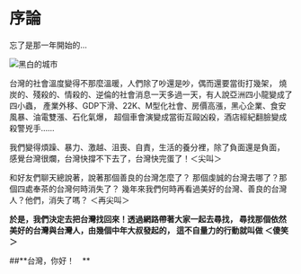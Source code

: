 # 序論


忘了是那一年開始的...

![黑白的城市](http://i.imgur.com/dK4H30F.jpg)

台灣的社會溫度變得不那麼溫暖，人們除了吵還是吵，偶而還要當街打幾架，
燒炭的、殘殺的、情殺的、逆倫的社會消息一天多過一天，有人說亞洲四小龍變成了四小蟲，
產業外移、GDP下滑、22K、M型化社會、房價高漲，黑心企業、食安風暴、油電雙漲、石化氣爆，
超個車會演變成當街互毆凶殺，酒店經紀翻臉變成殺警兇手……

我們變得煩躁、暴力、激越、沮喪、自責，生活的養分裡，除了負面還是負面，
感覺台灣很爛，台灣快撐不下去了，台灣快完蛋了！＜尖叫＞

和好友們聊天總說著，說著那個善良的台灣怎麼了？
那個虔誠的台灣去哪了？那個四處奉茶的台灣何時消失了？
幾年來我們何時再看過美好的台灣、善良的台灣人？他們，消失了嗎？
＜再尖叫＞


**於是，我們決定去把台灣找回來！透過網路帶著大家一起去尋找，
尋找那個依然美好的台灣與台灣人，由幾個中年大叔發起的，
這不自量力的行動就叫做
＜傻笑＞**




##**台灣，你好！　**





